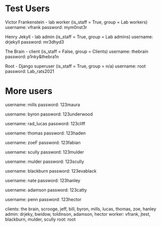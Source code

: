 # Test Users

Victor Frankenstein - lab worker (is_staff = True, group = Lab workers)
username: vfrank
password: mym0nst3r

Henry Jekyll - lab admin (is_staff = True, group = Lab admins)
username: drjekyll
password: mr3dhyd3

The Brain - client (is_staff = False, group = Clients)
username: thebrain
password: p1nky&thebra1n

Root - Django superuser (is_staff = True, group = n/a)
username: root
password: Lab_rats2021



# More users
username: mills
password: 123maura

username: byron
password: 123underwood

username: rad_lucas
password: 123cliff

username: thomas
password: 123haden

username: zoeF
password: 123fabian

username: scully
password: 123mulder

username: mulder
password: 123scully

username: blackburn
password: 123evablack

username: nate
password: 123hanley

username: adamson
password: 123catty

username: penn
password: 123hector

clients: the brain, scrooge, jeff, bill, byron, mills, lucas, thomas, zoe, hanley
admin: drjeky, bwidow, toldinson, adamson, hector
worker: vfrank, jtest, blackburn, mulder, scully
root: root